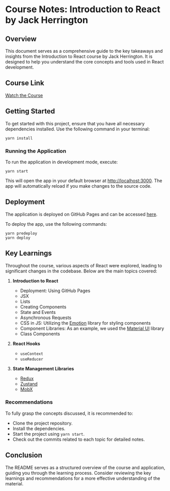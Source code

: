 # Course Notes: Introduction to React by Jack Herrington

## Overview

This document serves as a comprehensive guide to the key takeaways and insights from the Introduction to React course by Jack Herrington. It is designed to help you understand the core concepts and tools used in React development.

## Course Link

[Watch the Course](https://www.youtube.com/watch?v=j8AVXNozac8&list=PLNqp92_EXZBKa1U7JbgUwBnDk3XzYDvXe)

## Getting Started

To get started with this project, ensure that you have all necessary dependencies installed. Use the following command in your terminal:

```
yarn install
```

### Running the Application

To run the application in development mode, execute:

```
yarn start
```

This will open the app in your default browser at [http://localhost:3000](http://localhost:3000). The app will automatically reload if you make changes to the source code.

## Deployment

The application is deployed on GitHub Pages and can be accessed [here](https://patricijadelac.github.io/introduction-to-react/).

To deploy the app, use the following commands:

```
yarn predeploy
yarn deploy
```

## Key Learnings

Throughout the course, various aspects of React were explored, leading to significant changes in the codebase. Below are the main topics covered:

1. **Introduction to React**

   - Deployment: Using GitHub Pages
   - JSX
   - Lists
   - Creating Components
   - State and Events
   - Asynchronous Requests
   - CSS in JS: Utilizing the [Emotion](https://emotion.sh/docs/introduction) library for styling components
   - Component Libraries: As an example, we used the [Material UI](https://mui.com/) library
   - Class Components

2. **React Hooks**

   - `useContext`
   - `useReducer`

3. **State Management Libraries**

   - [Redux](https://redux.js.org/)
   - [Zustand](https://zustand-demo.pmnd.rs/)
   - [MobX](https://mobx.js.org/README.html)

### Recommendations

To fully grasp the concepts discussed, it is recommended to:

- Clone the project repository.
- Install the dependencies.
- Start the project using `yarn start`.
- Check out the commits related to each topic for detailed notes.

## Conclusion

The README serves as a structured overview of the course and application, guiding you through the learning process. Consider reviewing the key learnings and recommendations for a more effective understanding of the material.
